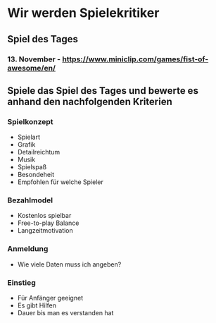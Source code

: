# Wir werden Spielekritiker

## Spiel des Tages

### 13. November - https://www.miniclip.com/games/fist-of-awesome/en/

## Spiele das Spiel des Tages und bewerte es anhand den nachfolgenden Kriterien

### Spielkonzept

- Spielart
- Grafik
- Detailreichtum
- Musik
- Spielspaß
- Besondeheit
- Empfohlen für welche Spieler

### Bezahlmodel

- Kostenlos spielbar
- Free-to-play Balance
- Langzeitmotivation

### Anmeldung

- Wie viele Daten muss ich angeben?

### Einstieg

- Für Anfänger geeignet
- Es gibt Hilfen
- Dauer bis man es verstanden hat
